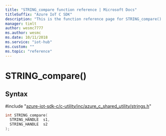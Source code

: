 ```yaml
---                             
title: "STRING_compare function reference | Microsoft Docs" 
titleSuffix: "Azure IoT C SDK"            
description: "This is the function reference page for STRING_compare() in the Azure IoT C SDK. This SDK is used with the Azure IoT Hub and Azure IoT Hub Device Provisioning Service"            
manager: timlt                 
author: wesmc7777              
ms.author: wesmc               
ms.date: 10/11/2018                    
ms.service: "iot-hub"             
ms.custom: ""                
ms.topic: "reference"        
---                            
```


# STRING_compare()

## Syntax

\#include "[azure-iot-sdk-c/c-utility/inc/azure_c_shared_utility/strings.h](../strings-h.md)"  
```C
int STRING_compare(
  STRING_HANDLE  s1,
  STRING_HANDLE  s2
);
```

